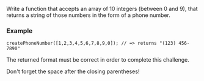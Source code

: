 Write a function that accepts an array of 10 integers (between 0 and 9), that returns a string of those numbers in the form of a phone number.

### Example

```
createPhoneNumber([1,2,3,4,5,6,7,8,9,0]); // => returns "(123) 456-7890"

```

The returned format must be correct in order to complete this challenge.

Don't forget the space after the closing parentheses!
